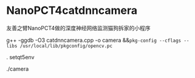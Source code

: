 # NanoPCT4catdnncamera

友善之臂NanoPCT4做的深度神经网络监测猫狗拆家的小程序

g++ -ggdb -O3 catdnncamera.cpp -o camera &&`pkg-config --cflags --libs /usr/local/lib/pkgconfig/opencv.pc`

. setqt5env

./camera
